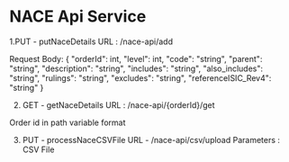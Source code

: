  # NACE Api Service
 
1.PUT - putNaceDetails
 URL : /nace-api/add

Request Body:
{
"orderId": int,
"level": int,
"code": "string",
"parent": "string",
"description": "string",
"includes": "string",
"also_includes": "string",
"rulings": "string",
"excludes": "string",
"referenceISIC_Rev4": "string"
}

2. GET - getNaceDetails
 URL : /nace-api/{orderId}/get

Order id in path variable format

3. PUT - processNaceCSVFile
 URL - /nace-api/csv/upload
 Parameters : CSV File

